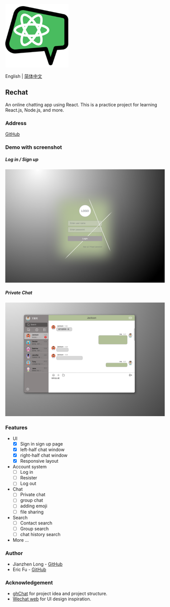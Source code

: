 <img src="rechat/public/r_logo.png" alt="drawing" width="200"/>

English | [简体中文](./README-ch.md)

## Rechat
An online chatting app using React. This is a practice project for learning React.js, Node.js, and more. 

### Address
[GitHub](https://github.com/ProgrammableEric/rechat)

### Demo with screenshot
##### Log in / Sign up
<img src="./效果图/登录界面3.png">

##### Private Chat
<img src="./效果图/privateChatPage-v3.png">

### Features 
- UI 
  - [x] Sign in sign up page
  - [x] left-half chat window
  - [x] right-half chat window
  - [x] Responsive layout
- Account system
  - [ ] Log in
  - [ ] Resister
  - [ ] Log out
- Chat 
  - [ ] Private chat 
  - [ ] group chat
  - [ ] adding emoji 
  - [ ] file sharing 
- Search 
  - [ ] Contact search 
  - [ ] Group search 
  - [ ] chat history search
- More 
  ... 
  

### Author 
- Jianzhen Long - [GitHub](https://github.com/Olivia-long94)
- Eric Fu - [GitHub](https://github.com/ProgrammableEric)

### Acknowledgement 
- [ghChat](https://github.com/aermin/ghChat) for project idea and project structure. 
- [Wechat web](https://web.wechat.com/) for UI design inspiration. 
